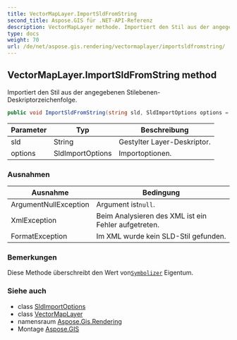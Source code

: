 ```yaml
---
title: VectorMapLayer.ImportSldFromString
second_title: Aspose.GIS für .NET-API-Referenz
description: VectorMapLayer methode. Importiert den Stil aus der angegebenen StilebenenDeskriptorzeichenfolge.
type: docs
weight: 70
url: /de/net/aspose.gis.rendering/vectormaplayer/importsldfromstring/
---
```

## VectorMapLayer.ImportSldFromString method

Importiert den Stil aus der angegebenen Stilebenen-Deskriptorzeichenfolge.

```csharp
public void ImportSldFromString(string sld, SldImportOptions options = null)
```

| Parameter | Typ | Beschreibung |
| --- | --- | --- |
| sld | String | Gestylter Layer-Deskriptor. |
| options | SldImportOptions | Importoptionen. |

### Ausnahmen

| Ausnahme | Bedingung |
| --- | --- |
| ArgumentNullException | Argument ist`null`. |
| XmlException | Beim Analysieren des XML ist ein Fehler aufgetreten. |
| FormatException | Im XML wurde kein SLD-Stil gefunden. |

### Bemerkungen

Diese Methode überschreibt den Wert von[`Symbolizer`](../symbolizer/) Eigentum.

### Siehe auch

* class [SldImportOptions](../../../aspose.gis.rendering.sld/sldimportoptions/)
* class [VectorMapLayer](../)
* namensraum [Aspose.Gis.Rendering](../../vectormaplayer/)
* Montage [Aspose.GIS](../../../)


